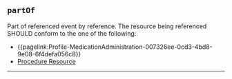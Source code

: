 ## `partOf`

Part of referenced event by reference. The resource being referenced SHOULD conform to the one of the following:

- {{pagelink:Profile-MedicationAdministration-007326ee-0cd3-4bd8-9e08-6f4defa056c8}}
- <a href="https://hl7.org/fhir/R4/Procedure.html" target="_blank">Procedure Resource</a>

---
